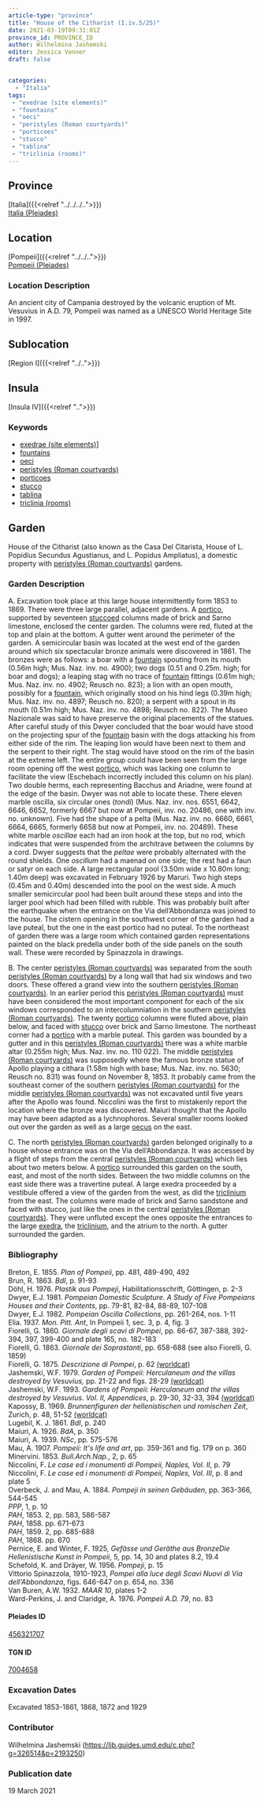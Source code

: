 ```yaml
---
article-type: "province"
title: "House of the Citharist (I.iv.5/25)"
date: 2021-03-19T09:31:01Z
province_id: PROVINCE_ID
author: Wilhelmina Jashemski
editor: Jessica Venner
draft: false


categories:
  - "Italia"
tags:
 - "exedrae (site elements)"
 - "fountains"
 - "oeci"
 - "peristyles (Roman courtyards)"
 - "porticoes"
 - "stucco"
 - "tablina"
 - "triclinia (rooms)"
---
```


## Province
[Italia]({{<relref "../../../..">}}) \
[Italia (Pleiades)](https://pleiades.stoa.org/places/1052)

## Location
[Pompeii]({{<relref "../../..">}}) \
[Pompeii (Pleiades)](https://pleiades.stoa.org/places/433032)


### Location Description
An ancient city of Campania destroyed by the volcanic eruption of Mt. Vesuvius in A.D. 79, Pompeii was named as a UNESCO World Heritage Site in 1997.

## Sublocation
[Region I]({{<relref "../..">}})
## Insula
[Insula IV]({{<relref "..">}})

### Keywords
- [exedrae (site elements)](http://vocab.getty.edu/page/aat/300081589)]
- [fountains](http://vocab.getty.edu/page/aat/300006179)
- [oeci](http://vocab.getty.edu/page/aat/300080791)
- [peristyles (Roman courtyards)](http://vocab.getty.edu/page/aat/300080971)
- [porticoes](http://vocab.getty.edu/page/aat/300004145)
- [stucco](http://www.getty.edu/vow/AATFullDisplay?find=stucco&logic=AND&note=&english=N&prev_page=1&subjectid=300014966)
- [tablina](http://vocab.getty.edu/page/aat/300004180)
- [triclinia (rooms)](http://vocab.getty.edu/page/aat/300004359)

## Garden
House of the Citharist (also known as the Casa Del Citarista, House of L. Popidius Secundus Agustianus, and L. Popidus Ampliatus), a domestic property with [peristyles (Roman courtyards)](http://vocab.getty.edu/page/aat/300080971) gardens.


### Garden Description
A. Excavation took place at this large house intermittently form 1853 to 1869. There were three large parallel, adjacent gardens. A [portico](http://vocab.getty.edu/page/aat/300004145), supported by seventeen [stuccoed](http://www.getty.edu/vow/AATFullDisplay?find=stucco&logic=AND&note=&english=N&prev_page=1&subjectid=300014966) columns made of brick and Sarno limestone, enclosed the center garden. The columns were red, fluted at the top and plain at the bottom. A gutter went around the perimeter of the garden. A semicircular basin was located at the west end of the garden around which six spectacular bronze animals were discovered in 1861. The bronzes were as follows: a boar with a [fountain](http://vocab.getty.edu/page/aat/300006179) spouting from its mouth (0.56m high; Mus. Naz. inv. no. 4900); two dogs (0.51 and 0.25m. high; for boar and dogs); a leaping stag with no trace of [fountain](http://vocab.getty.edu/page/aat/300006179) fittings (0.61m high; Mus. Naz. inv. no. 4902; Reusch no. 823); a lion with an open mouth, possibly for a [fountain](http://vocab.getty.edu/page/aat/300006179), which originally stood on his hind legs (0.39m high; Mus. Naz. inv. no. 4897; Reusch no. 820); a serpent with a spout in its mouth (0.51m high; Mus. Naz. inv. no. 4898; Reusch no. 822). The Museo Nazionale was said to have preserve the original placements of the statues. After careful study of this Dwyer concluded that the boar would have stood on the projecting spur of the [fountain](http://vocab.getty.edu/page/aat/300006179) basin with the dogs attacking his from either side of the rim.  The leaping lion would have been next to them and the serpent to their right. The stag would have stood on the rim of the basin at the extreme left. The entire group could have been seen from the large room opening off the west [portico](http://vocab.getty.edu/page/aat/300004145), which was lacking one column to facilitate the view (Eschebach incorrectly included this column on his plan). Two double herms, each representing Bacchus and Ariadne, were found at the edge of the basin. Dwyer was not able to locate these. There eleven marble oscilla, six circular ones (*tondi*) (Mus. Naz. inv. nos. 6551, 6642, 6646, 6652, formerly 6667 but now at Pompeii, inv. no. 20486, one with inv. no. unknown). Five had the shape of a pelta (Mus. Naz. inv. no. 6660, 6661, 6664, 6665, formerly 6658 but now at Pompeii, inv. no. 20489). These white marble *oscillae* each had an iron hook at the top, but no rod, which indicates that were suspended from the architrave between the columns by a cord. Dwyer suggests that the *peltae* were probably alternated with the round shields. One *oscillum* had a maenad on one side; the rest had a faun or satyr on each side. A large rectangular pool (3.50m wide x 10.80m long; 1.40m deep) was excavated in February 1926 by Maruri. Two high steps (0.45m and 0.40m) descended into the pool on the west side. A much smaller semicircular pool had been built around these steps and into the larger pool which had been filled with rubble. This was probably built after the earthquake when the entrance on the Via dell’Abbondanza was joined to the house. The cistern opening in the southwest corner of the garden had a lave puteal, but the one in the east portico had no puteal. To the northeast of garden there was a large room which contained garden representations painted on the black predella under both of the side panels on the south wall. These were recorded by Spinazzola in drawings.  

B. The center [peristyles (Roman courtyards)](http://vocab.getty.edu/page/aat/300080971) was separated from the south [peristyles (Roman courtyards)](http://vocab.getty.edu/page/aat/300080971) by a long wall that had six windows and two doors. These offered a grand view into the southern [peristyles (Roman courtyards)](http://vocab.getty.edu/page/aat/300080971). In an earlier period this [peristyles (Roman courtyards)](http://vocab.getty.edu/page/aat/300080971) must have been considered the most important component for each of the six windows corresponded to an intercolumniation in the southern [peristyles (Roman courtyards)](http://vocab.getty.edu/page/aat/300080971). The twenty [portico](http://vocab.getty.edu/page/aat/300004145) columns were fluted above, plain below, and faced with [stucco](http://www.getty.edu/vow/AATFullDisplay?find=stucco&logic=AND&note=&english=N&prev_page=1&subjectid=300014966) over brick and Sarno limestone. The northeast corner had a [portico](http://vocab.getty.edu/page/aat/300004145) with a marble puteal. This garden was bounded by a gutter and in this [peristyles (Roman courtyards)](http://vocab.getty.edu/page/aat/300080971) there was a white marble altar (0.255m high; Mus. Naz. inv. no. 110 022). The middle [peristyles (Roman courtyards)](http://vocab.getty.edu/page/aat/300080971) was supposedly where the famous bronze statue of Apollo playing a cithara (1.58m high with base; Mus. Naz. inv. no. 5630; Reusch no. 831) was found on November 8, 1853. It probably came from the southeast corner of the southern [peristyles (Roman courtyards)](http://vocab.getty.edu/page/aat/300080971) for the middle [peristyles (Roman courtyards)](http://vocab.getty.edu/page/aat/300080971) was not excavated until five years after the Apollo was found. Niccolini was the first to mistakenly report the location where the bronze was discovered. Maiuri thought that the Apollo may have been adapted as a lychnophoros. Several smaller rooms looked out over the garden as well as a large [oecus](http://vocab.getty.edu/page/aat/300080791) on the east.  

C. The north [peristyles (Roman courtyards)](http://vocab.getty.edu/page/aat/300080971) garden belonged originally to a house whose entrance was on the Via dell’Abbondanza. It was accessed by a flight of steps from the central [peristyles (Roman courtyards)](http://vocab.getty.edu/page/aat/300080971) which lies about two meters below. A [portico](http://vocab.getty.edu/page/aat/300004145) surrounded this garden on the south, east, and most of the north sides. Between the two middle columns on the east side there was a travertine puteal. A large exedra proceeded by a vestibule offered a view of the garden from the west, as did the [triclinium](http://vocab.getty.edu/page/aat/300004359) from the east. The columns were made of brick and Sarno sandstone and faced with stucco, just like the ones in the central [peristyles (Roman courtyards)](http://vocab.getty.edu/page/aat/300080971). They were unfluted except the ones opposite the entrances to the large [exedra](http://vocab.getty.edu/page/aat/300081589), the [triclinium](http://vocab.getty.edu/page/aat/300004359), and the atrium to the north. A gutter surrounded the garden.  

<!--### Images

{{<figure src="content/province/italia/pompeii/region_i/images/Fig.9_I.iv.5,25_20.4.66.jpg" alt="Fig. 1: Plan of Pompeii with Region I highlighted, plan in Jashemski, Gardens, p.21." title="Fig. 1: Plan of Pompeii with Region I highlighted, plan in Jashemski, Gardens, p.21 (Rights Statement).">}}

{{<figure src="content/province/italia/pompeii/region_i/images/I.iv.5_64.25.57.jpg" alt="Fig. 2: Plan of Region I, insula iv, plan in Jashemski, *Gardens*, plan 7, p. 29; Fiorelli, *Scavi*, pl. 12; Niccolini, *Case*, vol.3, “*Topografia*,” pl.8." title="Fig. 2: Plan of Region I, insula iv, plan in Jashemski, *Gardens*, plan 7, p. 29; Fiorelli, *Scavi*, pl. 12; Niccolini, *Case*, vol.3, “*Topografia*,” pl.8 (Rights Statement).">}}-->


### Bibliography

Breton, E. 1855. *Plan of Pompeii*, pp. 481, 489-490, 492  
Brun, R. 1863. *BdI*, p. 91-93  
Döhl, H. 1976. *Plastik aus Pompeji*, Habilitationsschrift, Göttingen, p. 2-3   
Dwyer, E.J. 1981. *Pompeian Domestic Sculpture. A Study of Five Pompeians Houses and their Contents*, pp. 79-81, 82-84, 88-89, 107-108  
Dwyer, E.J. 1982. *Pompeian Oscilla Collections*, pp. 261-264, nos. 1-11  
Elia. 1937. *Mon. Pitt. Ant*, In Pompeii 1, sec. 3, p. 4, fig. 3  
Fiorelli, G. 1860. *Giornale degli scavi di Pompei*, pp. 66-67, 387-388, 392-394, 397, 399-400 and plate 165, no. 182-183  
Fiorelli, G. 1863. *Giornale dei Soprastanti*, pp. 658-688 (see also Fiorelli, G. 1859)  
Fiorelli, G. 1875. *Descrizione di Pompei*, p. 62 [(worldcat)](https://www.worldcat.org/title/descrizione-di-pompei/oclc/9528380)    
Jashemski, W.F. 1979. *Garden of Pompeii: Herculaneum and the villas destroyed by Vesuvius,* pp. 21-22 and figs. 28-29 [(worldcat)](https://www.worldcat.org/title/gardens-of-pompeii-1/oclc/312003872&referer=brief_results)  
Jashemski, W.F. 1993. *Gardens of Pompeii: Herculaneum and the villas destroyed by Vesuvius. Vol. II, Appendices*, p. 29-30, 32-33, 394 [(worldcat)](https://www.worldcat.org/title/gardens-of-pompeii-herculaneum-and-the-villas-destroyed-by-vesuvius-volume-2-appendices/oclc/222353569)  
Kapossy, B. 1969. *Brunnenfiguren der hellenistischen und romischen Zeit*, Zurich, p. 48, 51-52   [(worldcat)](https://www.worldcat.org/title/brunnenfiguren-der-hellenistischen-und-romischen-zeit/oclc/804937054?referer=di&ht=edition)   
Lugebil, K. J. 1861. *BdI*, p. 240   
Maiuri, A. 1926. *BdA*, p. 350  
Maiuri, A. 1939. *NSc*, pp. 575-576  
Mau, A. 1907. *Pompeii: It's life and art*, pp. 359-361 and fig. 179 on p. 360  
Minervini. 1853. *Bull.Arch.Nap.*, 2, p. 65  
Niccolini, F. *Le case ed i monumenti di Pompeii, Naples, Vol. II*, p. 79  
Niccolini, F. *Le case ed i monumenti di Pompeii, Naples, Vol. III*, p. 8 and plate 5  
Overbeck, J. and Mau, A. 1884. *Pompeji in seinen Gebäuden*, pp. 363-366, 544-545  
*PPP*, 1, p. 10  
*PAH*, 1853. 2, pp. 583, 586-587  
*PAH*, 1858. pp. 671-673  
*PAH*, 1859. 2, pp. 685-688  
*PAH*, 1868. pp. 670  
Pernice, E. and Winter, F. 1925, *Gefässe und Geräthe aus BronzeDie Hellenistische Kunst in Pompeii*, 5, pp. 14, 30 and plates 8.2, 19.4  
Schefold, K. and Dräyer, W. 1956. *Pompeji*, p. 15  
Vittorio Spinazzola, 1910-1923, *Pompei alla luce degli Scavi Nuovi di Via dell'Abbondanza*, figs. 646-647 on p. 654, no. 336  
Van Buren, A.W. 1932. *MAAR 10*, plates 1-2  
Ward-Perkins, J. and Claridge, A. 1976. *Pompeii A.D. 79*, no. 83  


<!--#### Periodo ID-->

<!-- [PERIODO_ID](https://pleiades.stoa.org/places/PLEIADES_ID) -->

#### Pleiades ID
[456321707](https://pleiades.stoa.org/places/456321707)

#### TGN ID
[7004658](http://vocab.getty.edu/page/tgn/7004658)

###  Excavation Dates
Excavated 1853-1861, 1868, 1872 and 1929


### Contributor
Wilhelmina Jashemski (https://lib.guides.umd.edu/c.php?g=326514&p=2193250)


### Publication date
19 March 2021
<!-- Format: dd MONTH_NAME yyyy -->

<!-- DATE -->